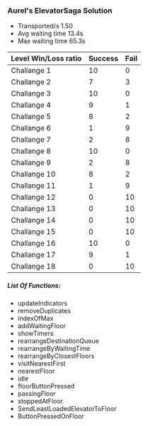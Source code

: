 ### Aurel's ElevatorSaga Solution

* Transported/s 1.50
* Avg waiting time 13.4s
* Max waiting time 65.3s

Level   Win/Loss ratio | Success | Fail
------------ | ------------- | ------------
Challange 1 | 10 | 0
Challange 2 | 7 | 3
Challange 3 | 10 | 0
Challange 4 | 9 | 1
Challange 5 | 8 | 2 
Challange 6 | 1 | 9
Challange 7 | 2 | 8
Challange 8 | 10 | 0
Challange 9 | 2 | 8
Challange 10 | 8 | 2
Challange 11 | 1 | 9
Challange 12 | 0 | 10
Challange 13 | 0 | 10
Challange 14 | 0 | 10
Challange 15 | 0 | 10 
Challange 16 | 10 | 0
Challange 17 | 9 | 1
Challange 18 | 0 | 10

##### List Of Functions:
  * updateIndicators
  * removeDuplicates
  * indexOfMax
  * addWaitingFloor
  * showTimers
  * rearrangeDestinationQueue
  * rearrangeByWaitingTime
  * rearrangeByClosestFloors
  * visitNearestFirst
  * nearestFloor
  * idle
  * floorButtonPressed
  * passingFloor
  * stoppedAtFloor
  * SendLeastLoadedElevatorToFloor
  * ButtonPressedOnFloor

